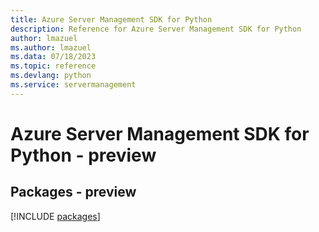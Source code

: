 ```yaml
---
title: Azure Server Management SDK for Python
description: Reference for Azure Server Management SDK for Python
author: lmazuel
ms.author: lmazuel
ms.data: 07/18/2023
ms.topic: reference
ms.devlang: python
ms.service: servermanagement
---
```

# Azure Server Management SDK for Python - preview
## Packages - preview
[!INCLUDE [packages](server-management-index.md)]